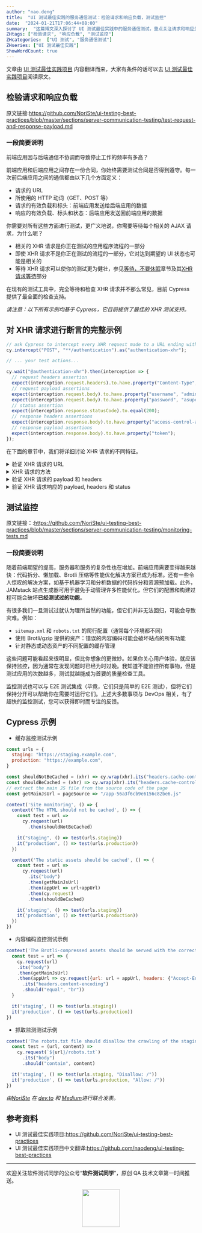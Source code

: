 ```yaml
---
author: "nao.deng"
title:  "UI 测试最佳实践的服务通信测试：检验请求和响应负载，测试监控"
date:  "2024-01-21T17:06:44+08:00"
summary:  "这篇博文深入探讨了 UI 测试最佳实践中的服务通信测试，重点关注请求和响应负载的验证以及测试监控。读者将学到如何有效检验 UI 与服务之间的请求和响应负载，以确保系统交互的正确性和可靠性。博文还介绍了在 UI 测试中如何进行监控，以及监测服务通信过程中的性能和可用性。通过这些实践，读者能够更全面地覆盖 UI 测试中的服务通信方面，提高测试的全面性和准确性，确保系统的正常运行。"
ZHtags: ["检验请求", "响应负载", "测试监控"]
ZHcategories:  ["UI 测试", "服务通信测试"]
ZHseries: ["UI 测试最佳实践"]
ShowWordCount: true
---
```


文章由 [UI 测试最佳实践项目](https://github.com/NoriSte/ui-testing-best-practices) 内容翻译而来，大家有条件的话可以去 [UI 测试最佳实践项目](https://github.com/NoriSte/ui-testing-best-practices)阅读原文。

## 检验请求和响应负载

原文链接:<https://github.com/NoriSte/ui-testing-best-practices/blob/master/sections/server-communication-testing/test-request-and-response-payload.md>

### 一段简要说明

前端应用因与后端通信不协调而导致停止工作的频率有多高？

前端应用和后端应用之间存在一份合同，你始终需要测试合同是否得到遵守。每一次前后端应用之间的通信都由以下几个方面定义：

- 请求的 URL
- 所使用的 HTTP 动词（GET、POST 等）
- 请求的有效负载和标头：前端应用发送给后端应用的数据
- 响应的有效负载、标头和状态：后端应用发送回前端应用的数据

你需要对所有这些方面进行测试，更广义地说，你需要等待每个相关的 AJAX 请求，为什么呢？

- 相关的 XHR 请求是你正在测试的应用程序流程的一部分
- 即使 XHR 请求不是你正在测试的流程的一部分，它对达到期望的 UI 状态也可能是相关的
- 等待 XHR 请求可以使你的测试更为健壮，参见[等待，不要休眠](https://github.com/naodeng/ui-testing-best-practices/blob/master/sections/generic-best-practices/await-dont-sleep.zh.md)章节及其[XHR 请求等待](https://github.com/naodeng/ui-testing-best-practices/blob/master/sections/generic-best-practices/await-dont-sleep.zh.md#XHR-请求等待)部分

在现有的测试工具中，完全等待和检查 XHR 请求并不那么常见，目前 Cypress 提供了最全面的检查支持。

*请注意：以下所有示例均基于 Cypress，它目前提供了最佳的 XHR 测试支持。*

## 对 XHR 请求进行断言的完整示例

```javascript
// ask Cypress to intercept every XHR request made to a URL ending with `/authentication`
cy.intercept("POST", "**/authentication").as("authentication-xhr");

// ... your test actions...

cy.wait("@authentication-xhr").then(interception => {
  // request headers assertion
  expect(interception.request.headers).to.have.property("Content-Type", "application/json");
  // request payload assertions
  expect(interception.request.body).to.have.property("username", "admin");
  expect(interception.request.body).to.have.property("password", "asupersecretpassword");
  // status assertion
  expect(interception.response.statusCode).to.equal(200);
  // response headers assertions
  expect(interception.response.body).to.have.property("access-control-allow-origin", "*");
  // response payload assertions
  expect(interception.response.body).to.have.property("token");
});
```

在下面的章节中，我们将详细讨论 XHR 请求的不同特征。

<details><summary>验证 XHR 请求的 URL</summary>

在 Cypress 中，用于请求的 URL 是通过`cy.intercept`调用定义的。你可能需要检查 URL 的查询字符串。

```javascript
// ask Cypress to intercept every XHR request made to a URL ending with `/authentication`
cy.intercept("**/authentication**").as("authentication-xhr");

// ... your test actions...

cy.wait("@authentication-xhr").then(interception => {
  // query string assertion
  expect(interception.request.url).to.contain("username=admin");
  expect(interception.request.url).to.contain("password=asupersecretpassword");
});
```

请注意，当你需要对多个主题进行断言时，Cypress 的`then => expect`语法非常有帮助（例如，URL 和状态）。如果你只需要对单个主题进行断言，可以使用更具表现力的`should`语法。

```javascript
cy.wait("@authentication-xhr")
  .its("url")
  .should("contain", "username=admin")
  .and("contain", "password=asupersecretpassword");
```

</details>

<details><summary>XHR 请求的方法</summary>

在 Cypress 中，请求使用`cy.intercept`函数定义。你可以通过指定它来定义要拦截的请求类型。

```javascript
// the most compact `cy.intercept` call, the GET method is implied
cy.intercept("**/authentication").as("authentication-xhr");

// method can be explicitly defined
cy.intercept("POST", "**/authentication").as("authentication-xhr");

// the extended `cy.intercept` call is available too
cy.intercept({
  method: "POST",
  url: "**/authentication"
}).as("authentication-xhr");
```

</details>

<details><summary>验证 XHR 请求的 payload 和 headers</summary>

对 XHR 请求的 payload 和 headers 进行断言允许你立即获得有关糟糕的 XHR 请求原因的详细反馈。必须在每个 XHR 请求上进行检查，以确保一切都正确地表示了测试执行的 UI 操作。

```javascript
// ask Cypress to intercept every XHR request made to a URL ending with `/authentication`
cy.intercept("POST", "**/authentication").as("authentication-xhr");

// ... your test actions...

cy.wait("@authentication-xhr").then(interception => {
  // request headers assertion
  expect(interception.request.headers).to.have.property("Content-Type", "application/json");
  // request payload assertions
  expect(interception.request.body).to.have.property("username", "admin");
  expect(interception.request.body).to.have.property("password", "asupersecretpassword");
});
```

</details>

<details><summary>验证 XHR 请求响应的 payload, headers 和 status</summary>

响应必须百分之百符合前端应用的预期，否则可能向用户展示意料之外的状态。响应断言在完整的端到端测试中很有用，但在 UI 集成测试中则无关紧要（TODO：链接到集成测试页面）。

```javascript
// ask Cypress to intercept every XHR request made to a URL ending with `/authentication`
cy.intercept("POST", "**/authentication").as("authentication-xhr");

// ... your test actions...

cy.wait("@authentication-xhr").then(intercept => {
  // status assertions
  expect(intercept.response.statusCode).to.equal(200);
  // response headers assertions
  expect(intercept.response.body).to.have.property("access-control-allow-origin", "*");
  // response payload assertions
  expect(intercept.response.body).to.have.property("token");
});
```

</details>

## 测试监控

原文链接：:<https://github.com/NoriSte/ui-testing-best-practices/blob/master/sections/server-communication-testing/monitoring-tests.md>

### 一段简要说明

随着前端期望的提高，服务器和服务的复杂性也在增加。前端应用需要变得越来越快：代码拆分、懒加载、Brotli 压缩等性能优化解决方案已成为标准。还有一些令人惊叹的解决方案，如基于机器学习和分析数据的代码拆分和资源预加载。此外，JAMstack 站点生成器可用于避免手动管理许多性能优化，但它们的配置和构建过程可能会破坏**已经测试过的功能**。

有很多我们一旦测试过就认为理所当然的功能，但它们并非无法回归，可能会导致灾难。例如：

- `sitemap.xml` 和 `robots.txt` 的爬行配置（通常每个环境都不同）
- 使用 Brotli/gzip 提供的资产：错误的内容编码可能会破坏站点的所有功能
- 针对静态或动态资产的不同配置的缓存管理

这些问题可能看起来很明显，但比你想象的更微妙。如果你关心用户体验，就应该保持监控，因为通常在发现问题时已经为时过晚。我知道不能监控所有事物，但是测试应用的次数越多，测试就越能成为首要的质量检查工具。

监控测试也可以与 E2E 测试集成（毕竟，它们只是简单的 E2E 测试），但将它们保持分开可以帮助你在需要时运行它们。上述大多数事项与 DevOps 相关，有了超快的监控测试，您可以获得即时而专注的反馈。

## Cypress 示例

- 缓存监控测试示例

```javascript
const urls = {
  staging: "https://staging.example.com",
  production: "https://example.com",
}

const shouldNotBeCached = (xhr) => cy.wrap(xhr).its("headers.cache-control").should("equal", "public,max-age=0,must-revalidate")
const shouldBeCached = (xhr) => cy.wrap(xhr).its("headers.cache-control").should("equal", "public,max-age=31536000,immutable")
// extract the main JS file from the source code of the page
const getMainJsUrl = pageSource => "/app-56a3f6cb9e6156c82be6.js"

context('Site monitoring', () => {
  context('The HTML should not be cached', () => {
    const test = url =>
      cy.request(url)
        .then(shouldNotBeCached)

    it("staging", () => test(urls.staging))
    it("production", () => test(urls.production))
  })

  context('The static assets should be cached', () => {
    const test = url =>
      cy.request(url)
        .its("body")
        .then(getMainJsUrl)
        .then(appUrl => url+appUrl)
        .then(cy.request)
        .then(shouldBeCached)

    it('staging', () => test(urls.staging))
    it('production', () => test(urls.production))
  })
})
```

- 内容编码监控测试示例

```javascript
context('The Brotli-compressed assets should be served with the correct content encoding', () => {
  const test = url => {
    cy.request(url)
    .its("body")
    .then(getMainJsUrl)
    .then(appUrl => cy.request({url: url + appUrl, headers: {"Accept-Encoding": "br"}})
      .its("headers.content-encoding")
      .should("equal", "br"))
  }

  it('staging', () => test(urls.staging))
  it('production', () => test(urls.production))
})
```

- 抓取监测测试示例

```javascript
context('The robots.txt file should disallow the crawling of the staging site and allow the production one', () => {
  const test = (url, content) =>
    cy.request(`${url}/robots.txt`)
      .its("body")
      .should("contain", content)

  it('staging', () => test(urls.staging, "Disallow: /"))
  it('production', () => test(urls.production, "Allow: /"))
})
```

*由[NoriSte](https://github.com/NoriSte) 在 [dev.to](https://dev.to/noriste/the-concept-of-monitoring-tests-4l5j) 和 [Medium](https://medium.com/@NoriSte/the-concept-of-monitoring-tests-d7cb5af514e5)进行联合发表。*

## 参考资料

- UI 测试最佳实践项目:<https://github.com/NoriSte/ui-testing-best-practices>
- UI 测试最佳实践项目中文翻译:<https://github.com/naodeng/ui-testing-best-practices>

---
欢迎关注软件测试同学的公众号“**软件测试同学**”，原创 QA 技术文章第一时间推送。
<!-- markdownlint-disable MD045 -->
<!-- markdownlint-disable MD033 -->
<center>
  <img src="https://cdn.jsdelivr.net/gh/naodeng/blogimg@master/uPic/2023112015'QR Code for 公众号.jpg" style="width: 100px;">
</center>
<!-- markdownlint-disable MD033 -->
<!-- markdownlint-disable MD045 -->
